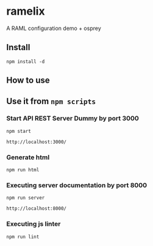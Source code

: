 # ramelix
A RAML configuration demo + osprey

## Install 

```
npm install -d
```

## How to use

## Use it from `npm scripts`

### Start API REST Server Dummy by port 3000

```
npm start
```

```
http://localhost:3000/
```

### Generate html 

```
npm run html
```

### Executing server documentation by port 8000

```
npm run server
```

```
http://localhost:8000/
```

### Executing js linter

```
npm run lint
```

